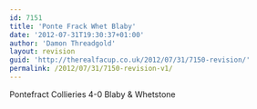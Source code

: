 ```yaml
---
id: 7151
title: 'Ponte Frack Whet Blaby'
date: '2012-07-31T19:30:37+01:00'
author: 'Damon Threadgold'
layout: revision
guid: 'http://therealfacup.co.uk/2012/07/31/7150-revision/'
permalink: /2012/07/31/7150-revision-v1/
---
```


Pontefract Collieries 4-0 Blaby &amp; Whetstone